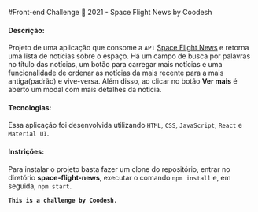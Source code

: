 #Front-end Challenge 🏅 2021 - Space Flight News by Coodesh

#### Descrição:
Projeto de uma aplicação que consome a `API` [Space Flight News](https://api.spaceflightnewsapi.net/v3/documentation) e retorna uma lista de notícias sobre o espaço. Há um campo de busca por palavras no título das notícias, um botão para carregar mais notícias e uma funcionalidade de ordenar as notícias da mais recente para a mais antiga(padrão) e vive-versa. Além disso, ao clicar no botão **Ver mais** é aberto um modal com mais detalhes da notícia.

#### Tecnologias:
Essa aplicação foi desenvolvida utilizando `HTML`, `CSS`, `JavaScript`, `React` e `Material UI`.

#### Instrições:
Para instalar o projeto basta fazer um clone do repositório, entrar no diretório **space-flight-news**, executar o comando `npm install` e, em seguida, `npm start`.

**`This is a challenge by Coodesh.`**
